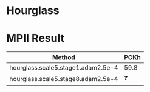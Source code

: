 # Hourglass

# MPII Result 

Method|PCKh
------------ | -------------
hourglass.scale5.stage1.adam2.5e-4| 59.8
hourglass.scale5.stage8.adam2.5e-4| :question:

